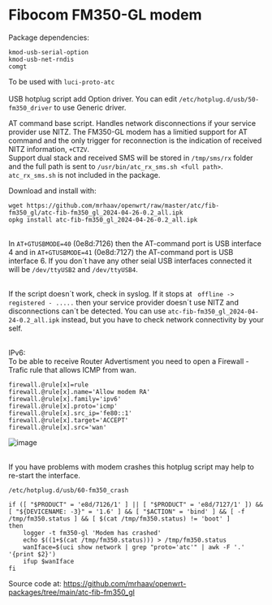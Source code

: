# Fibocom FM350-GL modem

Package dependencies:
```
kmod-usb-serial-option
kmod-usb-net-rndis
comgt
```
To be used with `luci-proto-atc`\
\
USB hotplug script add Option driver. You can edit `/etc/hotplug.d/usb/50-fm350_driver` to use Generic driver.

AT command base script. Handles network disconnections if your service provider use NITZ. The FM350-GL modem has a limitied support for AT command and the only trigger for reconnection is the indication of received NITZ information, `+CTZV`.\
Support dual stack and received SMS will be stored in `/tmp/sms/rx` folder and the full path is sent to `/usr/bin/atc_rx_sms.sh <full path>`. `atc_rx_sms.sh` is not included in the package.


Download and install with:

```
wget https://github.com/mrhaav/openwrt/raw/master/atc/fib-fm350_gl/atc-fib-fm350_gl_2024-04-26-0.2_all.ipk
opkg install atc-fib-fm350_gl_2024-04-26-0.2_all.ipk
```
\
In `AT+GTUSBMODE=40` (0e8d:7126) then the AT-command port is USB interface 4 and in `AT+GTUSBMODE=41` (0e8d:7127) the AT-command port is USB interface 6.
If you don´t have any other seial USB interfaces connected it will be `/dev/ttyUSB2` and `/dev/ttyUSB4`.

\
If the script doesn´t work, check in syslog. If it stops at ` offline -> registered - .....` then your service provider doesn´t use NITZ and disconnections can´t be detected. You can use `atc-fib-fm350_gl_2024-04-24-0.2_all.ipk` instead, but you have to check network connectivity by your self.

\
IPv6:\
To be able to receive Router Advertisment you need to open a Firewall - Trafic rule that allows ICMP from wan.
```
firewall.@rule[x]=rule
firewall.@rule[x].name='Allow modem RA'
firewall.@rule[x].family='ipv6'
firewall.@rule[x].proto='icmp'
firewall.@rule[x].src_ip='fe80::1'
firewall.@rule[x].target='ACCEPT'
firewall.@rule[x].src='wan'
```
![image](https://github.com/mrhaav/openwrt/assets/62175065/1f65d67c-15fa-40f6-b693-44752998327d)

\
If you have problems with modem crashes this hotplug script may help to re-start the interface.

`/etc/hotplug.d/usb/60-fm350_crash`
```
if ([ "$PRODUCT" = 'e8d/7126/1' ] || [ "$PRODUCT" = 'e8d/7127/1' ]) && [ "${DEVICENAME: -3}" = '1.6' ] && [ "$ACTION" = 'bind' ] && [ -f /tmp/fm350.status ] && [ $(cat /tmp/fm350.status) != 'boot' ]
then
    logger -t fm350-gl 'Modem has crashed'
    echo $((1+$(cat /tmp/fm350.status))) > /tmp/fm350.status
    wanIface=$(uci show network | grep "proto='atc'" | awk -F '.' '{print $2}')
    ifup $wanIface
fi
```

Source code at: https://github.com/mrhaav/openwrt-packages/tree/main/atc-fib-fm350_gl
